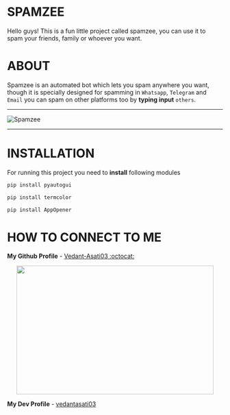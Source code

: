 # SPAMZEE

Hello guys! This is a fun little project called spamzee, you can use it to spam your friends, family or whoever you want.



# ABOUT

Spamzee is an automated bot which lets you spam anywhere you want, though it is specially designed for spamming in `Whatsapp`, `Telegram` and `Email` you can spam on other platforms too by **typing input** `others`.




_______________________________________________________________________________________________________________________________________________________________________


![Spamzee](https://user-images.githubusercontent.com/109758134/197852239-a4fcd37e-bfbf-45c2-b6bb-f58363708578.jpg)


_______________________________________________________________________________________________________________________________________________________________________




# INSTALLATION


For running this project you need to **install** following modules

```sh
pip install pyautogui
```

```sh
pip install termcolor
```

```sh
pip install AppOpener
```


# HOW TO CONNECT TO ME



    

**My Github Profile** - [Vedant-Asati03 :octocat:](https://github.com/Vedant-Asati03)     

<p align="center">
  <img width="460" height="300" src="![image](https://user-images.githubusercontent.com/109758134/198030132-cd5713f3-2a70-499c-aa99-f053d0ccf256.png)
">
</p>

**My Dev Profile** - [vedantasati03](https://dev.to/vedantasati03)

